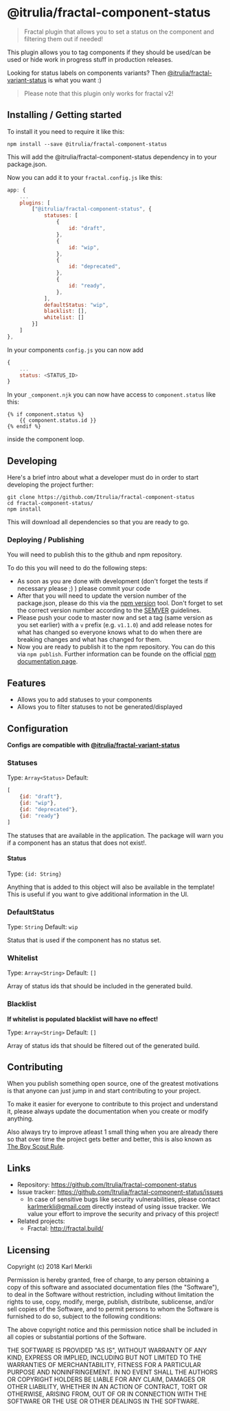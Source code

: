 # @itrulia/fractal-component-status
> Fractal plugin that allows you to set a status on the component and filtering them out if needed!

This plugin allows you to tag components if they should be used/can be used or hide work in progress stuff in production releases.

Looking for status labels on components variants? Then [@itrulia/fractal-variant-status](https://github.com/Itrulia/fractal-variant-status) is what you want :)

> Please note that this plugin only works for fractal v2!

## Installing / Getting started

To install it you need to require it like this:

```shell
npm install --save @itrulia/fractal-component-status
```

This will add the @itrulia/fractal-component-status dependency in to your package.json.

Now you can add it to your `fractal.config.js` like this:

```javascript
app: {
    ...
    plugins: [
        ["@itrulia/fractal-component-status", {
            statuses: [
                {
                    id: "draft",
                },
                {
                    id: "wip",
                },
                {
                    id: "deprecated",
                },
                {
                    id: "ready",
                },
            ],
            defaultStatus: "wip",
            blacklist: [], 
            whitelist: []
        }]
    ]
},
```

In your components `config.js` you can now add

```javascript
{
    ...
    status: <STATUS_ID>
}
```

In your `_component.njk` you can now have access to `component.status` like this:

```njk
{% if component.status %}
    {{ component.status.id }}
{% endif %}
```

inside the component loop.

## Developing

Here's a brief intro about what a developer must do in order to start developing
the project further:

```shell
git clone https://github.com/Itrulia/fractal-component-status
cd fractal-component-status/
npm install
```

This will download all dependencies so that you are ready to go.

### Deploying / Publishing

You will need to publish this to the github and npm repository.

To do this you will need to do the following steps:

* As soon as you are done with development (don't forget the tests if necessary please ;) ) please commit your code
* After that you will need to update the version number of the package.json, please do this via the [npm version](https://docs.npmjs.com/cli/version) tool. Don't forget to set the correct version number according to the [SEMVER](http://semver.org/) guidelines.
* Please push your code to master now and set a tag (same version as you set earlier) with a `v` prefix (e.g. `v1.1.0`) and add release notes for what has changed so everyone knows what to do when there are breaking changes and what has changed for them.
* Now you are ready to publish it to the npm repository. You can do this via `npm publish`. Further information can be founde on the official [npm documentation page](https://docs.npmjs.com/cli/publish).

## Features

* Allows you to add statuses to your components
* Allows you to filter statuses to not be generated/displayed

## Configuration

**Configs are compatible with [@itrulia/fractal-variant-status](https://github.com/Itrulia/fractal-variant-status)**
### Statuses
Type: `Array<Status>`
Default:

```javaScript
[
    {id: "draft"},
    {id: "wip"},
    {id: "deprecated"},
    {id: "ready"}
]
```

The statuses that are available in the application.
The package will warn you if a component has an status that does not exist!.

#### Status
Type: `{id: String}`

Anything that is added to this object will also be available in the template!
This is useful if you want to give additional information in the UI.

### DefaultStatus
Type: `String`
Default: `wip`

Status that is used if the component has no status set.

### Whitelist
Type: `Array<String>`
Default: `[]`

Array of status ids that should be included in the generated build.

### Blacklist
**If whitelist is populated blacklist will have no effect!**

Type: `Array<String>`
Default: `[]`

Array of status ids that should be filtered out of the generated build.

## Contributing

When you publish something open source, one of the greatest motivations is that
anyone can just jump in and start contributing to your project.

To make it easier for everyone to contribute to this project and understand it,
please always update the documentation when you create or modify anything.

Also always try to improve atleast 1 small thing when you are already there so that over time
the project gets better and better, this is also known as [The Boy Scout Rule](http://programmer.97things.oreilly.com/wiki/index.php/The_Boy_Scout_Rule).

## Links

- Repository: https://github.com/Itrulia/fractal-component-status
- Issue tracker: https://github.com/Itrulia/fractal-component-status/issues
  - In case of sensitive bugs like security vulnerabilities, please contact
    karlmerkli@gmail.com directly instead of using issue tracker. We value your effort
    to improve the security and privacy of this project!
- Related projects:
  - Fractal: http://fractal.build/


## Licensing

Copyright (c) 2018 Karl Merkli

Permission is hereby granted, free of charge, to any person obtaining a copy
of this software and associated documentation files (the "Software"), to deal
in the Software without restriction, including without limitation the rights
to use, copy, modify, merge, publish, distribute, sublicense, and/or sell
copies of the Software, and to permit persons to whom the Software is
furnished to do so, subject to the following conditions:

The above copyright notice and this permission notice shall be included in all
copies or substantial portions of the Software.

THE SOFTWARE IS PROVIDED "AS IS", WITHOUT WARRANTY OF ANY KIND, EXPRESS OR
IMPLIED, INCLUDING BUT NOT LIMITED TO THE WARRANTIES OF MERCHANTABILITY,
FITNESS FOR A PARTICULAR PURPOSE AND NONINFRINGEMENT. IN NO EVENT SHALL THE
AUTHORS OR COPYRIGHT HOLDERS BE LIABLE FOR ANY CLAIM, DAMAGES OR OTHER
LIABILITY, WHETHER IN AN ACTION OF CONTRACT, TORT OR OTHERWISE, ARISING FROM,
OUT OF OR IN CONNECTION WITH THE SOFTWARE OR THE USE OR OTHER DEALINGS IN THE
SOFTWARE.

